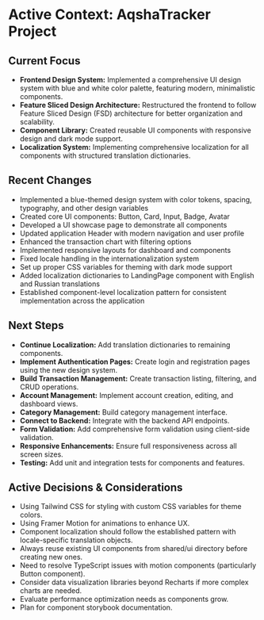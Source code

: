 # Active Context: AqshaTracker Project

## Current Focus

- **Frontend Design System:** Implemented a comprehensive UI design system with blue and white color palette, featuring modern, minimalistic components.
- **Feature Sliced Design Architecture:** Restructured the frontend to follow Feature Sliced Design (FSD) architecture for better organization and scalability.
- **Component Library:** Created reusable UI components with responsive design and dark mode support.
- **Localization System:** Implementing comprehensive localization for all components with structured translation dictionaries.

## Recent Changes

- Implemented a blue-themed design system with color tokens, spacing, typography, and other design variables
- Created core UI components: Button, Card, Input, Badge, Avatar
- Developed a UI showcase page to demonstrate all components
- Updated application Header with modern navigation and user profile
- Enhanced the transaction chart with filtering options
- Implemented responsive layouts for dashboard and components
- Fixed locale handling in the internationalization system
- Set up proper CSS variables for theming with dark mode support
- Added localization dictionaries to LandingPage component with English and Russian translations
- Established component-level localization pattern for consistent implementation across the application

## Next Steps

- **Continue Localization:** Add translation dictionaries to remaining components.
- **Implement Authentication Pages:** Create login and registration pages using the new design system.
- **Build Transaction Management:** Create transaction listing, filtering, and CRUD operations.
- **Account Management:** Implement account creation, editing, and dashboard views.
- **Category Management:** Build category management interface.
- **Connect to Backend:** Integrate with the backend API endpoints.
- **Form Validation:** Add comprehensive form validation using client-side validation.
- **Responsive Enhancements:** Ensure full responsiveness across all screen sizes.
- **Testing:** Add unit and integration tests for components and features.

## Active Decisions & Considerations

- Using Tailwind CSS for styling with custom CSS variables for theme colors.
- Using Framer Motion for animations to enhance UX.
- Component localization should follow the established pattern with locale-specific translation objects.
- Always reuse existing UI components from shared/ui directory before creating new ones.
- Need to resolve TypeScript issues with motion components (particularly Button component).
- Consider data visualization libraries beyond Recharts if more complex charts are needed.
- Evaluate performance optimization needs as components grow.
- Plan for component storybook documentation. 